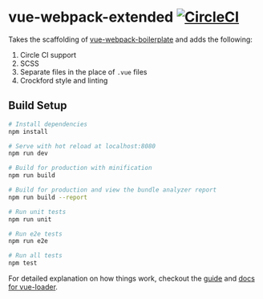 # vue-webpack-extended [![CircleCI](https://circleci.com/gh/montaguegabe/vue-webpack-extended.svg?style=shield)](https://circleci.com/gh/montaguegabe/vue-webpack-extended)


Takes the scaffolding of [vue-webpack-boilerplate](https://github.com/vuejs-templates/webpack) and adds the following:
1) Circle CI support
2) SCSS
3) Separate files in the place of `.vue` files
4) Crockford style and linting

## Build Setup

``` bash
# Install dependencies
npm install

# Serve with hot reload at localhost:8080
npm run dev

# Build for production with minification
npm run build

# Build for production and view the bundle analyzer report
npm run build --report

# Run unit tests
npm run unit

# Run e2e tests
npm run e2e

# Run all tests
npm test
```

For detailed explanation on how things work, checkout the [guide](http://vuejs-templates.github.io/webpack/) and [docs for vue-loader](http://vuejs.github.io/vue-loader).
